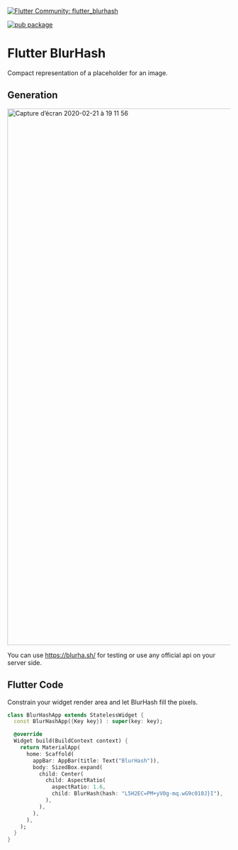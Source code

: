 [![Flutter Community: flutter_blurhash](https://fluttercommunity.dev/_github/header/flutter_blurhash)](https://github.com/fluttercommunity/community)

[![pub package](https://img.shields.io/pub/v/flutter_blurhash.svg)](https://pub.dev/packages/flutter_blurhash)

# Flutter BlurHash

Compact representation of a placeholder for an image.


## Generation

<img width="1211" alt="Capture d’écran 2020-02-21 à 19 11 56" src="https://user-images.githubusercontent.com/1295961/75059847-129d6800-54de-11ea-8832-d19ea58eb7eb.png">

You can use https://blurha.sh/ for testing or use any official api on your server side.


## Flutter Code

Constrain your widget render area and let BlurHash fill the pixels.

```dart
class BlurHashApp extends StatelessWidget {
  const BlurHashApp({Key key}) : super(key: key);

  @override
  Widget build(BuildContext context) {
    return MaterialApp(
      home: Scaffold(
        appBar: AppBar(title: Text("BlurHash")),
        body: SizedBox.expand(
          child: Center(
            child: AspectRatio(
              aspectRatio: 1.6,
              child: BlurHash(hash: "L5H2EC=PM+yV0g-mq.wG9c010J}I"),
            ),
          ),
        ),
      ),
    );
  }
}
```


